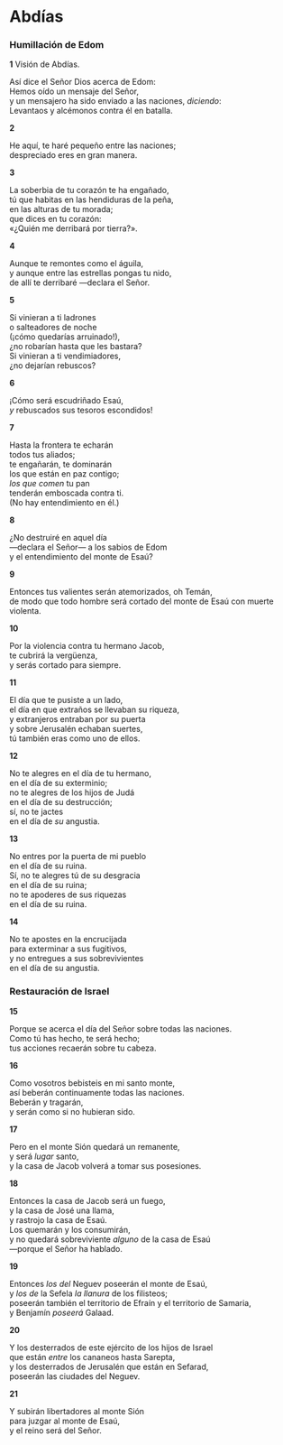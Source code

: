 # Abdías



### **Humillación de Edom**

**1** Visión de Abdías.

Así dice el Señor Dios acerca de Edom:  
Hemos oído un mensaje del Señor,  
y un mensajero ha sido enviado a las naciones, *diciendo*:  
Levantaos y alcémonos contra él en batalla.

**2** 

He aquí, te haré pequeño entre las naciones;  
despreciado eres en gran manera.

**3** 

La soberbia de tu corazón te ha engañado,  
tú que habitas en las hendiduras de la peña,  
en las alturas de tu morada;  
que dices en tu corazón:  
«¿Quién me derribará por tierra?».

**4** 

Aunque te remontes como el águila,  
y aunque entre las estrellas pongas tu nido,  
de allí te derribaré —declara el Señor.

**5** 

Si vinieran a ti ladrones  
o salteadores de noche  
(¡cómo quedarías arruinado\!),  
¿no robarían hasta que les bastara?  
Si vinieran a ti vendimiadores,  
¿no dejarían rebuscos?

**6** 

¡Cómo será escudriñado Esaú,  
*y* rebuscados sus tesoros escondidos\!

**7** 

Hasta la frontera te echarán  
todos tus aliados;  
te engañarán, te dominarán  
los que están en paz contigo;  
*los que comen* tu pan  
tenderán emboscada contra ti.  
(No hay entendimiento en él.)

**8** 

¿No destruiré en aquel día  
—declara el Señor— a los sabios de Edom  
y el entendimiento del monte de Esaú?

**9** 

Entonces tus valientes serán atemorizados, oh Temán,  
de modo que todo hombre será cortado del monte de Esaú con muerte violenta.

**10** 

Por la violencia contra tu hermano Jacob,  
te cubrirá la vergüenza,  
y serás cortado para siempre.

**11** 

El día que te pusiste a un lado,  
el día en que extraños se llevaban su riqueza,  
y extranjeros entraban por su puerta  
y sobre Jerusalén echaban suertes,  
tú también eras como uno de ellos.

**12** 

No te alegres en el día de tu hermano,  
en el día de su exterminio;  
no te alegres de los hijos de Judá  
en el día de su destrucción;  
sí, no te jactes  
en el día de *su* angustia.

**13** 

No entres por la puerta de mi pueblo  
en el día de su ruina.  
Sí, no te alegres tú de su desgracia  
en el día de su ruina;  
no te apoderes de sus riquezas  
en el día de su ruina.

**14** 

No te apostes en la encrucijada  
para exterminar a sus fugitivos,  
y no entregues a sus sobrevivientes  
en el día de su angustia.

### **Restauración de Israel**

**15** 

Porque se acerca el día del Señor sobre todas las naciones.  
Como tú has hecho, te será hecho;  
tus acciones recaerán sobre tu cabeza.

**16** 

Como vosotros bebisteis en mi santo monte,  
así beberán continuamente todas las naciones.  
Beberán y tragarán,  
y serán como si no hubieran sido.

**17** 

Pero en el monte Sión quedará un remanente,  
y será *lugar* santo,  
y la casa de Jacob volverá a tomar sus posesiones.

**18** 

Entonces la casa de Jacob será un fuego,  
y la casa de José una llama,  
y rastrojo la casa de Esaú.  
Los quemarán y los consumirán,  
y no quedará sobreviviente *alguno* de la casa de Esaú  
—porque el Señor ha hablado.

**19** 

Entonces *los del* Neguev poseerán el monte de Esaú,  
y *los de* la Sefela *la llanura* de los filisteos;  
poseerán también el territorio de Efraín y el territorio de Samaria,  
y Benjamín *poseerá* Galaad.

**20** 

Y los desterrados de este ejército de los hijos de Israel  
que están *entre* los cananeos hasta Sarepta,  
y los desterrados de Jerusalén que están en Sefarad,  
poseerán las ciudades del Neguev.

**21** 

Y subirán libertadores al monte Sión  
para juzgar al monte de Esaú,  
y el reino será del Señor.
